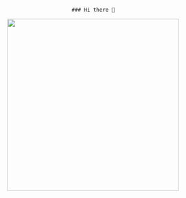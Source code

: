                          ### Hi there 👋

<img style="width: 400px;" src="https://i.giphy.com/media/26xBzu2ogAunL19hS/giphy.webp" />

